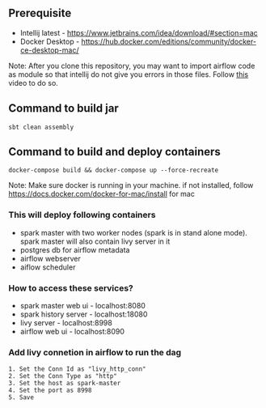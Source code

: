 ## Prerequisite
* Intellij latest - https://www.jetbrains.com/idea/download/#section=mac
* Docker Desktop - https://hub.docker.com/editions/community/docker-ce-desktop-mac/ 

Note: After you clone this repository, you may want to import airflow code as module so that intellij do not give you errors in those files. Follow [this](https://drive.google.com/a/thoughtworks.com/file/d/1VmFpmOVta7u0qqcMT2cnTm53RKS-9uuD/view?usp=sharing) video to do so.

## Command to build jar
`sbt clean assembly`

## Command to build and deploy containers
`docker-compose build && docker-compose up --force-recreate`

Note: Make sure docker is running in your machine. if not installed, follow https://docs.docker.com/docker-for-mac/install for mac
### This will deploy following containers
* spark master with two worker nodes (spark is in stand alone mode). spark master will also contain livy server in it
* postgres db for airflow metadata
* airflow webserver
* aiflow scheduler

### How to access these services?
* spark master web ui - localhost:8080
* spark history server - localhost:18080
* livy server - localhost:8998
* airflow web ui - localhost:8090

### Add livy connetion in airflow to run the dag
    1. Set the Conn Id as "livy_http_conn"
    2. Set the Conn Type as "http"
    3. Set the host as spark-master
    4. Set the port as 8998
    5. Save
